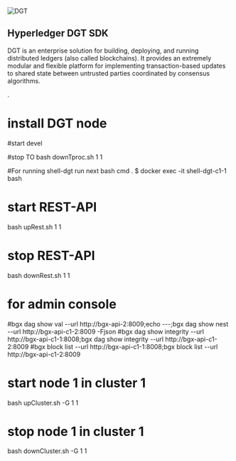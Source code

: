![DGT](images/dgt-dgt.png)

Hyperledger DGT SDK
-------------

DGT is an enterprise solution for building, deploying, and
running distributed ledgers (also called blockchains). It provides an extremely
modular and flexible platform for implementing transaction-based updates to
shared state between untrusted parties coordinated by consensus algorithms.

.
# install DGT node

#start devel 

#stop TO 
bash downTproc.sh 1 1

#For running shell-dgt run next bash cmd .
$ docker exec -it shell-dgt-c1-1 bash

# start REST-API 
bash upRest.sh 1 1  
# stop REST-API
bash downRest.sh 1 1

# for admin console
#bgx dag show val --url http://bgx-api-2:8009;echo ---;bgx dag show nest --url http://bgx-api-c1-2:8009 -Fjson
#bgx dag show integrity --url http://bgx-api-c1-1:8008;bgx dag show integrity --url http://bgx-api-c1-2:8009
#bgx block list --url http://bgx-api-c1-1:8008;bgx block list --url http://bgx-api-c1-2:8009
#



# start node 1 in cluster 1
bash upCluster.sh -G 1 1 
# stop node 1 in cluster 1
bash downCluster.sh -G 1 1


